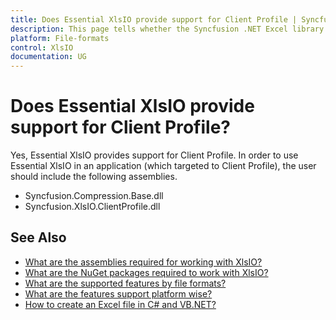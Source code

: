 ```yaml
---
title: Does Essential XlsIO provide support for Client Profile | Syncfusion
description: This page tells whether the Syncfusion .NET Excel library (XlsIO) provides support for Client Profile.
platform: File-formats
control: XlsIO
documentation: UG
---
```


# Does Essential XlsIO provide support for Client Profile?

Yes, Essential XlsIO provides support for Client Profile. In order to use Essential XlsIO in an application (which targeted to Client Profile), the user should include the following assemblies.

* Syncfusion.Compression.Base.dll
* Syncfusion.XlsIO.ClientProfile.dll

## See Also

* [What are the assemblies required for working with XlsIO?](https://help.syncfusion.com/file-formats/xlsio/assemblies-required)
* [What are the NuGet packages required to work with XlsIO?](https://help.syncfusion.com/file-formats/xlsio/nuget-packages-required)
* [What are the supported features by file formats?](https://help.syncfusion.com/file-formats/xlsio/supported-features-by-file-formats)
* [What are the features support platform wise?](https://help.syncfusion.com/file-formats/xlsio/supported-features-by-platforms)
* [How to create an Excel file in C# and VB.NET?](https://help.syncfusion.com/file-formats/xlsio/getting-started-create-excel-file-csharp-vbnet)
